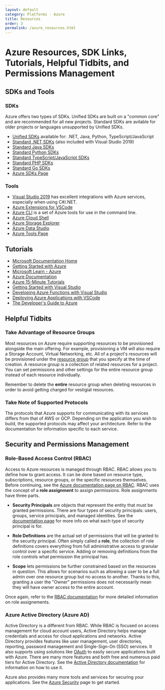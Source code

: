 ```yaml
---
layout: default
category: Platforms - Azure
title: Resources
order: 3
permalink: /azure_resources.html
---
```


# Azure Resources, SDK Links, Tutorials, Helpful Tidbits, and Permissions Management

## SDKs and Tools
### SDKs
Azure offers two types of SDKs. Unified SDKs are built on a "common core" and are recommended for all new projects. Standard SDKs are avilable for older projects or languages unsupported by Unified SDKs.

- [Unified SDKs](https://azure.github.io/azure-sdk/releases/latest/index.html) available for: .NET, Java, Python, TypeScript/JavaScript
- [Standard .NET SDKs](https://azure.github.io/azure-sdk/releases/latest/all/dotnet.html) (also included with Visual Studio 2019)
- [Standard Java SDKs](https://azure.github.io/azure-sdk/releases/latest/all/java.html) 
- [Standard Python SDKs](https://azure.github.io/azure-sdk/releases/latest/all/python.html) 
- [Standard TypeScript/JavaScript SDKs](https://azure.github.io/azure-sdk/releases/latest/all/js.html) 
- [Standard PHP SDKs](https://packagist.org/packages/microsoft/) 
- [Standard Go SDKs](https://docs.microsoft.com/en-us/azure/developer/go/azure-sdk-install) 
- [Azure SDKs Page](https://azure.microsoft.com/en-us/downloads/)

### Tools
- [Visual Studio 2019](https://visualstudio.microsoft.com/) has excellent integrations with Azure services, especially when using C#/.NET.
- [Azure Extensions for VSCode](https://code.visualstudio.com/docs/azure/extensions)
- [Azure CLI](https://docs.microsoft.com/en-us/cli/azure/install-azure-cli?view=azure-cli-latest) is a set of Azure tools for use in the command line.
- [Azure Cloud Shell](https://docs.microsoft.com/en-us/azure/cloud-shell/overview)
- [Azure Storage Explorer](https://azure.microsoft.com/en-us/features/storage-explorer/)
- [Azure Data Studio](https://docs.microsoft.com/en-us/sql/azure-data-studio/download-azure-data-studio?view=sql-server-2017)
- [Azure Tools Page](https://azure.microsoft.com/en-us/product-categories/developer-tools/)

## Tutorials
- [Microsoft Documentation Home](https://docs.microsoft.com/en-us/)
- [Getting Started with Azure](https://azure.microsoft.com/en-us/get-started/)
- [Microsoft Learn - Azure](https://docs.microsoft.com/en-us/learn/azure/)
- [Azure Documentation](https://docs.microsoft.com/en-us/azure/?product=featured)
- [Azure 15-Minute Tutorials](https://tutorials.visualstudio.com/)
- [Getting Started with Visual Studio](https://visualstudio.microsoft.com/vs/getting-started/)
- [Developing Azure Functions with Visual Studio](https://docs.microsoft.com/en-us/azure/azure-functions/functions-develop-vs)
- [Deploying Azure Applications with VSCode](https://code.visualstudio.com/docs/azure/deployment)
- [The Developer's Guide to Azure](https://azure.microsoft.com/en-us/campaigns/developer-guide/)

## Helpful Tidbits
### Take Advantage of Resource Groups
Most resources on Azure require supporting resources to be provisioned alongside the main offering. For example, provisioning a VM will also require a Storage Account, Virtual Networking, etc. All of a project's resources will be provisioned under the [resource group](https://docs.microsoft.com/en-us/azure/azure-resource-manager/management/manage-resource-groups-portal) that you specify at the time of creation. A resource group is a collection of related resources for a project. You can set permissions and other settings for the entire resource group instead of each resource individually. 

Remember to delete the **entire** resource group when deleting resources in order to avoid getting charged for vestigial resources.

### Take Note of Supported Protocols
The protocols that Azure supports for communicating with its services differs from that of AWS or GCP. Depending on the application you wish to build, the supported protocols may affect your architecture. Refer to the documentation for information specific to each service.

## Security and Permissions Management
### Role-Based Access Control (RBAC)
Access to Azure resources is managed through RBAC. RBAC allows you to define how to grant access. It can be done based on resource type, subscriptions, resource groups, or the specific resources themselves. Before continuing, see the [Azure documentation page on RBAC](https://docs.microsoft.com/en-us/azure/role-based-access-control/overview). RBAC uses the concept of a **role assignment** to assign permissions. Role assignments have three parts.

- **Security Principals** are objects that represent the entity that must be granted permissions. There are four types of security principals: users, groups, service principals, and managed identities. See the [documentation page](https://docs.microsoft.com/en-us/azure/role-based-access-control/overview#security-principal) for more info on what each type of security principal is for.

- **Role Definitions** are the actual set of permissions that will be granted to the security principal. Often simply called a **role**, the collection of role definitions covers everything from full administrative access to granular control over a specific service. Adding or removing definitions from the role controls what permission the principal has.

- **Scope** lets permissions be further constrained based on the resources in question. This allows for scenarios such as allowing a user to be a full admin over one resource group but no access to another. Thanks to this, granting a user the "Owner" permissions does not necessarily mean they will have owner access to the entire account.

Once again, refer to the [RBAC documentation](https://docs.microsoft.com/en-us/azure/role-based-access-control/overview) for more detailed information on role assignements.

### Azure Active Directory (Azure AD)
Active Directory is a different from RBAC. While RBAC is focused on access management for cloud account users, Active Directory helps manage credentials and access for cloud applications and networks. Active Directory provides features like user management, user directories, reporting, password management and Single-Sign-On (SSO) services. It also supports using solutions like [OAuth](https://oauth.net/) to easily secure applications built with Azure. There are many more features and both free and numerous paid tiers for Active Directory. See the [Active Directory documentation](https://docs.microsoft.com/en-us/azure/active-directory/fundamentals/active-directory-whatis) for information on how to use it.

Azure also provides many more tools and services for securing your applications. See the [Azure Security](https://docs.microsoft.com/en-us/azure/security/fundamentals/overview) page to get started.
